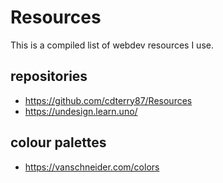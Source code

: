 # Resources

This is a compiled list of webdev resources I use.

## repositories

- https://github.com/cdterry87/Resources
- https://undesign.learn.uno/

## colour palettes

- https://vanschneider.com/colors
